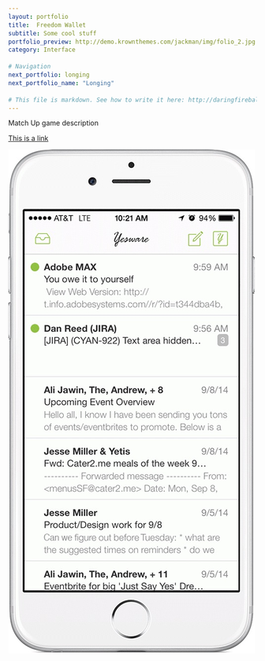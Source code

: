 ```yaml
---
layout: portfolio
title:  Freedom Wallet
subtitle: Some cool stuff
portfolio_preview: http://demo.krownthemes.com/jackman/img/folio_2.jpg
category: Interface

# Navigation
next_portfolio: longing
next_portfolio_name: "Longing"

# This file is markdown. See how to write it here: http://daringfireball.net/projects/markdown/syntax
---
```

 
Match Up game description

[This is a link](http://www.google.com)

![Image Text](/img/matchup1.jpg)
